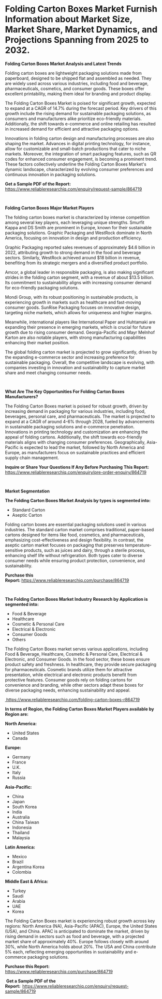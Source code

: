 <p><h1>Folding Carton Boxes Market Furnish Information about Market Size, Market Share, Market Dynamics, and Projections Spanning from 2025 to 2032.</h1></p><p><strong>Folding Carton Boxes Market Analysis and Latest Trends</strong></p>
<p><p>Folding carton boxes are lightweight packaging solutions made from paperboard, designed to be shipped flat and assembled as needed. They are widely used across various industries, including food and beverage, pharmaceuticals, cosmetics, and consumer goods. These boxes offer excellent printability, making them ideal for branding and product display.</p><p>The Folding Carton Boxes Market is poised for significant growth, expected to expand at a CAGR of 14.7% during the forecast period. Key drivers of this growth include the rising demand for sustainable packaging solutions, as consumers and manufacturers alike prioritize eco-friendly materials. Additionally, the shift towards e-commerce and online retailing has resulted in increased demand for efficient and attractive packaging options. </p><p>Innovations in folding carton design and manufacturing processes are also shaping the market. Advances in digital printing technology, for instance, allow for customizable and small-batch productions that cater to niche markets. Moreover, the integration of smart packaging features, such as QR codes for enhanced consumer engagement, is becoming a prominent trend. These factors collectively underline the Folding Carton Boxes Market's dynamic landscape, characterized by evolving consumer preferences and continuous innovation in packaging solutions.</p></p>
<p><strong>Get a Sample PDF of the Report:&nbsp;</strong> <a href="https://www.reliableresearchiq.com/enquiry/request-sample/864719?utm_campaign=3511&utm_medium=2&utm_source=Github&utm_content=ia&utm_term=19042025&utm_id=folding-carton-boxes">https://www.reliableresearchiq.com/enquiry/request-sample/864719</a></p>
<p>&nbsp;</p>
<p><strong>Folding Carton Boxes Major Market Players</strong></p>
<p><p>The folding carton boxes market is characterized by intense competition among several key players, each leveraging unique strengths. Smurfit Kappa and DS Smith are prominent in Europe, known for their sustainable packaging solutions. Graphic Packaging and WestRock dominate in North America, focusing on innovation in design and production efficiency.</p><p>Graphic Packaging reported sales revenues of approximately $4.6 billion in 2022, attributing growth to strong demand in the food and beverage sectors. Similarly, WestRock achieved around $18 billion in revenue, benefiting from its strategic mergers and a diversified product portfolio.</p><p>Amcor, a global leader in responsible packaging, is also making significant strides in the folding carton segment, with a revenue of about $13.5 billion. Its commitment to sustainability aligns with increasing consumer demand for eco-friendly packaging solutions.</p><p>Mondi Group, with its robust positioning in sustainable products, is experiencing growth in markets such as healthcare and fast-moving consumer goods. SunRise Packaging focuses on innovative design, targeting niche markets, which allows for uniqueness and higher margins.</p><p>Meanwhile, international players like International Paper and Huhtamaki are expanding their presence in emerging markets, which is crucial for future growth due to rising consumer demand. Georgia-Pacific and Mayr Melnhof Karton are also notable players, with strong manufacturing capabilities enhancing their market position.</p><p>The global folding carton market is projected to grow significantly, driven by the expanding e-commerce sector and increasing preference for sustainable packaging. Overall, the competitive landscape is evolving, with companies investing in innovation and sustainability to capture market share and meet changing consumer needs.</p></p>
<p>&nbsp;</p>
<p><strong>What Are The Key Opportunities For Folding Carton Boxes Manufacturers?</strong></p>
<p><p>The Folding Carton Boxes market is poised for robust growth, driven by increasing demand in packaging for various industries, including food, beverages, personal care, and pharmaceuticals. The market is projected to expand at a CAGR of around 4-6% through 2028, fueled by advancements in sustainable packaging solutions and e-commerce penetration. Innovations in printing technology and customization are enhancing the appeal of folding cartons. Additionally, the shift towards eco-friendly materials aligns with changing consumer preferences. Geographically, Asia-Pacific is expected to lead the market, followed by North America and Europe, as manufacturers focus on sustainable practices and efficient supply chain management.</p></p>
<p><strong>Inquire or Share Your Questions If Any Before Purchasing This Report:</strong> <a href="https://www.reliableresearchiq.com/enquiry/pre-order-enquiry/864719?utm_campaign=3511&utm_medium=2&utm_source=Github&utm_content=ia&utm_term=19042025&utm_id=folding-carton-boxes">https://www.reliableresearchiq.com/enquiry/pre-order-enquiry/864719</a></p>
<p>&nbsp;</p>
<p><strong>Market Segmentation</strong></p>
<p><strong>The Folding Carton Boxes Market Analysis by types is segmented into:</strong></p>
<p><ul><li>Standard Carton</li><li>Aseptic Carton</li></ul></p>
<p><p>Folding carton boxes are essential packaging solutions used in various industries. The standard carton market comprises traditional, paper-based cartons designed for items like food, cosmetics, and pharmaceuticals, emphasizing cost-effectiveness and design flexibility. In contrast, the aseptic carton market focuses on packaging that preserves temperature-sensitive products, such as juices and dairy, through a sterile process, enhancing shelf life without refrigeration. Both types cater to diverse consumer needs while ensuring product protection, convenience, and sustainability.</p></p>
<p><strong>Purchase this Report:&nbsp;</strong><a href="https://www.reliableresearchiq.com/purchase/864719?utm_campaign=3511&utm_medium=2&utm_source=Github&utm_content=ia&utm_term=19042025&utm_id=folding-carton-boxes">https://www.reliableresearchiq.com/purchase/864719</a></p>
<p>&nbsp;</p>
<p><strong>The Folding Carton Boxes Market Industry Research by Application is segmented into:</strong></p>
<p><ul><li>Food & Beverage</li><li>Healthcare</li><li>Cosmetic & Personal Care</li><li>Electrical & Electronic</li><li>Consumer Goods</li><li>Others</li></ul></p>
<p><p>The Folding Carton Boxes market serves various applications, including Food & Beverage, Healthcare, Cosmetic & Personal Care, Electrical & Electronic, and Consumer Goods. In the food sector, these boxes ensure product safety and freshness. In healthcare, they provide secure packaging for pharmaceuticals. Cosmetic brands utilize them for attractive presentation, while electrical and electronic products benefit from protective features. Consumer goods rely on folding cartons for convenience and branding, while other sectors adapt these boxes for diverse packaging needs, enhancing sustainability and appeal.</p></p>
<p><a href="https://www.reliableresearchiq.com/folding-carton-boxes-r864719?utm_campaign=3511&utm_medium=2&utm_source=Github&utm_content=ia&utm_term=19042025&utm_id=folding-carton-boxes">&nbsp;https://www.reliableresearchiq.com/folding-carton-boxes-r864719</a></p>
<p><strong>In terms of Region, the Folding Carton Boxes Market Players available by Region are:</strong></p>
<p>
    <p> <strong> North America: </strong>
        <ul>
            <li>United States</li>
            <li>Canada</li>
        </ul>
        </p> 
    <p> <strong> Europe: </strong>
        <ul>
            <li>Germany</li>
            <li>France</li>
            <li>U.K.</li>
            <li>Italy</li>
            <li>Russia</li>
        </ul>
        </p> 
    <p> <strong> Asia-Pacific: </strong>
        <ul>
            <li>China</li>
            <li>Japan</li>
            <li>South Korea</li>
            <li>India</li>
            <li>Australia</li>
            <li>China Taiwan</li>
            <li>Indonesia</li>
            <li>Thailand</li>
            <li>Malaysia</li>
        </ul>
        </p> 
    <p> <strong> Latin America: </strong>
        <ul>
            <li>Mexico</li>
            <li>Brazil</li>
            <li>Argentina Korea</li>
            <li>Colombia</li>
        </ul>
        </p> 
    <p> <strong> Middle East & Africa: </strong>
        <ul>
            <li>Turkey</li>
            <li>Saudi</li>
            <li>Arabia</li>
            <li>UAE</li>
            <li>Korea</li>
        </ul>
    </p>
    </p>
<p><p>The Folding Carton Boxes market is experiencing robust growth across key regions: North America (NA), Asia-Pacific (APAC), Europe, the United States (USA), and China. APAC is anticipated to dominate the market, driven by rising demand in sectors such as food and beverage, with a projected market share of approximately 40%. Europe follows closely with around 30%, while North America holds about 20%. The USA and China contribute 5% each, reflecting emerging opportunities in sustainability and e-commerce packaging solutions.</p></p>
<p><strong>Purchase this Report: </strong><a href="https://www.reliableresearchiq.com/purchase/864719?utm_campaign=3511&utm_medium=2&utm_source=Github&utm_content=ia&utm_term=19042025&utm_id=folding-carton-boxes">https://www.reliableresearchiq.com/purchase/864719</a></p>
<p>&nbsp;<strong>Get a Sample PDF of the Report:&nbsp;&nbsp;</strong><a href="https://www.reliableresearchiq.com/enquiry/request-sample/864719?utm_campaign=3511&utm_medium=2&utm_source=Github&utm_content=ia&utm_term=19042025&utm_id=folding-carton-boxes">https://www.reliableresearchiq.com/enquiry/request-sample/864719</a></p>
<p><strong></strong></p>
<p><p></p><p></p><p></p></p>